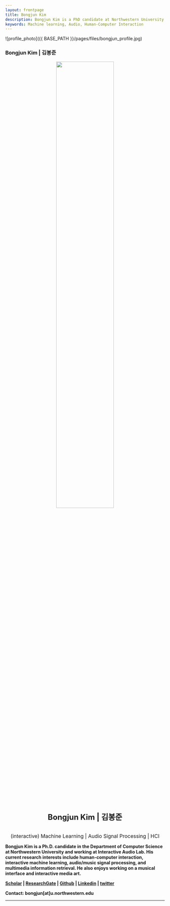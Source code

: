 ```yaml
---
layout: frontpage
title: Bongjun Kim
description: Bongjun Kim is a PhD candidate at Northwestern University. 
keywords: Machine learning, Audio, Human-Computer Interaction
---
```


![profile_photo]({{ BASE_PATH }}/pages/files/bongjun_profile.jpg)

### Bongjun Kim | 김봉준

<p align="center">
  <img src="../pages/files/bongjun_profile.jpg" width="60%" height="60%">
  <br><br>
  <b><font size="5">Bongjun Kim | 김봉준</font></b><br>
  <br>
  <br>
  <font size="3">(interactive) Machine Learning | Audio Signal Processing | HCI </font>
</p>

**Bongjun Kim is a Ph.D. candidate in the Department of Computer Science at Northwestern University and working at Interactive Audio Lab. His current research interests include human-computer interaction, interactive machine learning, audio/music signal processing, and multimedia information retrieval. He also enjoys working on a musical interface and interactive media art.**

<!-- [curriculum vitae ![CV as pdf]({{ BASE_PATH }}/pages/icons16/pdf-icon.png)]({{ BASE_PATH }}/assets/CV.pdf)<br/>
 -->
**[Scholar](https://scholar.google.com/citations?user=s5RiD14AAAAJ&hl=en&oi=ao) | [ResearchGate](https://www.researchgate.net/profile/Bongjun_Kim3) | [Github](https://github.com/bongjun) | [Linkedin](https://www.linkedin.com/in/bongjun-kim-3594334b/) | [twitter](https://twitter.com/iambongjun)**

**Contact: bongjun[at]u.northwestern.edu**

---



<!-- <div class="container">
<h4><a name="contact"></a>contact</h4>
    <div class="row-fluid">
        <div class="span5">
            Bongjun Kim<br/>
            Email: bongjun at u.northwestern.edu[<br/>
        </div>
        <div class="span2">
        <a href="../assets/headshot.jpg">
            <img src="../assets/headshot.jpg"
                  title="Blue Ham" alt="Blue Ham"/></a>
        </div>
    </div>
</div> -->

<!-- <div class="navbar">
  <div class="navbar-inner">
      <ul class="nav">
          <li><a href="{{ BASE_PATH }}/assets/CV.pdf">cv</a></li>
          <li><a href="https://github.com/bongjun">GitHub</a></li>
          <li><a href="https://twitter.com/iambongjun">Twitter (@iambongjun)</a></li>
      </ul>
  </div>
</div> -->